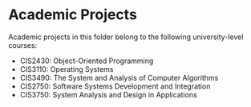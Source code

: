 # Academic Projects

Academic projects in this folder belong to the following university-level courses:

* CIS2430: Object-Oriented Programming
* CIS3110: Operating Systems
* CIS3490: The System and Analysis of Computer Algorithms
* CIS2750: Software Systems Development and Integration
* CIS3750: System Analysis and Design in Applications
